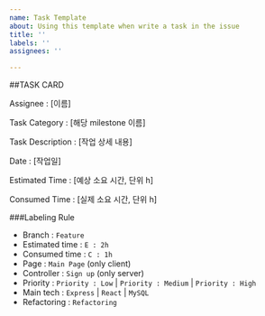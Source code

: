 ```yaml
---
name: Task Template
about: Using this template when write a task in the issue
title: ''
labels: ''
assignees: ''

---
```


##TASK CARD

Assignee : [이름]

Task Category : [해당 milestone 이름]

Task Description : [작업 상세 내용]

Date : [작업일]

Estimated Time : [예상 소요 시간, 단위 h]
 
Consumed Time : [실제 소요 시간, 단위 h]


###Labeling Rule
- Branch : `Feature`
- Estimated time : `E : 2h`
- Consumed time : `C : 1h`
- Page : `Main Page` (only client) 
- Controller : `Sign up` (only server)
- Priority : `Priority : Low` | `Priority : Medium` | `Priority : High`
- Main tech : `Express` | `React` | `MySQL`
- Refactoring : `Refactoring`
